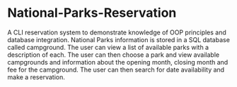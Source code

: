 # National-Parks-Reservation
A CLI reservation system to demonstrate knowledge of OOP principles and database integration.
National Parks information is stored in a SQL database called campground. The user can view a list of available parks with a description of each. The user can then choose a park and view available campgrounds and information about the opening month, closing month and fee for the campground. The user can then search for date availability and make a reservation.
